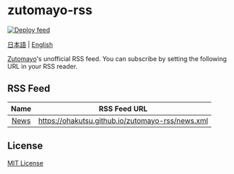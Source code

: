 # zutomayo-rss

[![Deploy feed](https://github.com/ohakutsu/zutomayo-rss/actions/workflows/deploy-feed.yml/badge.svg?branch=main)](https://github.com/ohakutsu/zutomayo-rss/actions/workflows/deploy-feed.yml)

[日本語](/README-ja.md) | [English](/README.md)

[Zutomayo](https://zutomayo.net/)'s unofficial RSS feed.
You can subscribe by setting the following URL in your RSS reader.

## RSS Feed

|                Name                |                   RSS Feed URL                   |
| :--------------------------------: | :----------------------------------------------: |
| [News](https://zutomayo.net/news/) | https://ohakutsu.github.io/zutomayo-rss/news.xml |

## License

[MIT License](/LICENSE)
